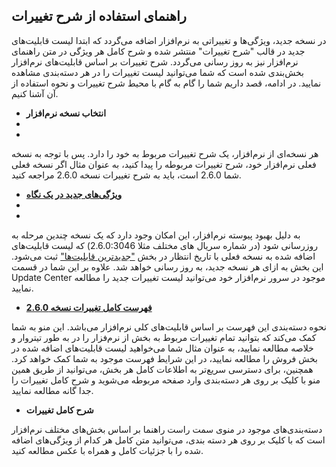 ## راهنمای استفاده از شرح تغییرات

در نسخه جدید، ویژگی‌ها و تغییراتی به نرم‌افزار اضافه می‌گردد که ابتدا لیست قابلیت‌های جدید در قالب "شرح تغییرات" منتشر شده و شرح کامل هر ویژگی در متن راهنمای نرم‌افزار نیز به روز رسانی می‌گردد. 
شرح تغییرات بر اساس قابلیت‌های نرم‌افزار بخش‌بندی شده است که شما می‌توانید لیست تغییرات را در هر دسته‌بندی مشاهده نمایید. در ادامه، قصد داریم شما را گام به گام با محیط شرح تغییرات و نحوه استفاده از آن آشنا کنیم.

- **انتخاب نسخه نرم‌افزار**
- 
- 
هر نسخه‌ای از نرم‌افزار، یک شرح تغییرات مربوط به خود را دارد. پس با توجه به نسخه فعلی نرم‌افزار خود، شرح تغییرات مربوطه را پیدا کنید، به عنوان مثال اگر نسخه فعلی شما 2.6.0 است، باید به شرح تغییرات نسخه 2.6.0 مراجعه کنید. 

- **[ویژگی‌های جدید در یک نگاه](https://github.com/1stco/PayamGostarDocs/blob/master/releasenote/2.6.0/LatestFeatures/LatestFeatures.md)**
- 
- 
به دلیل بهبود پیوسته نرم‌افزار، این امکان وجود دارد که یک نسخه چندین مرحله به روز‌رسانی شود (در شماره سریال های مختلف مثلا 2.6.0:3046) که لیست قابلیت‌های اضافه شده به نسخه فعلی با تاریخ انتظار در بخش ["جدیدترین قابلیت‌ها"](https://github.com/1stco/PayamGostarDocs/blob/master/releasenote/2.6.0/LatestFeatures/LatestFeatures.md) ثبت می‌شود. این بخش به ازای هر نسخه جدید، به روز رسانی خواهد شد. علاوه بر این شما در قسمت Update Center موجود در سرور نرم‌افزار خود می‌توانید لیست تغییرات جدید را مطالعه نمایید.
 
- **[فهرست کامل تغییرات نسخه 2.6.0](https://github.com/1stco/PayamGostarDocs/blob/master/releasenote/2.6.0/ReleasenoteUpdateList.md)**


نحوه دسته‌بندی این فهرست بر اساس قابلیت‌های کلی نرم‌افزار می‌باشد. این منو به شما کمک می‌کند که بتوانید تمام تغییرات مربوط به بخش از نرم‌فزار را در به طور تیتروار و خلاصه مطالعه نمایید، به عنوان مثال شما می‌خواهید لیست قابلیت‌های اضافه شده در بخش فروش را مطالعه نمایید، در این شرایط فهرست موجود به شما کمک خواهد کرد. 
همچنین، برای دسترسی سریع‌تر به اطلاعات کامل هر بخش، می‌توانید از طریق همین منو با کلیک بر روی هر دسته‌بندی وارد صفحه مربوطه می‌شوید و شرح کامل تغییرات را جدا گانه مطالعه نمایید. 
 
- **شرح کامل تغییرات**


دسته‌بندی‌های موجود در منوی سمت راست راهنما بر اساس بخش‌های مختلف نرم‌افزار است که با کلیک بر روی هر دسته بندی، می‌توانید متن کامل هر کدام از ویژگی‌های اضافه شده را با جزئیات کامل و همراه با عکس مطالعه کنید.

